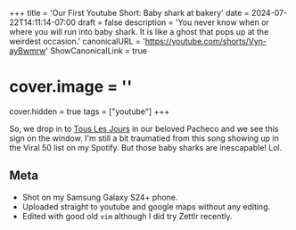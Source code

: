 +++
title = 'Our First Youtube Short: Baby shark at bakery'
date = 2024-07-22T14:11:14-07:00
draft = false
description = 'You never know when or where you will run into baby shark.  It is like a ghost that pops up at the weirdest occasion.'
canonicalURL = 'https://youtube.com/shorts/Vyn-ayBwmrw'
ShowCanonicalLink = true
# cover.image = ''
cover.hidden = true
tags = ["youtube"]
+++

So, we drop in to
[Tous Les Jours](https://maps.app.goo.gl/c3dmQygYSRueHXvw6)
in our beloved Pacheco and we see this sign on the window.
I'm still a bit traumatied from this song showing up in the
Viral 50 list on my Spotify.  But those baby sharks are
inescapable!  Lol.

## Meta

- Shot on my Samsung Galaxy S24+ phone.
- Uploaded straight to youtube and google maps without any editing.
- Edited with good old `vim` although I did try Zettlr recently.
